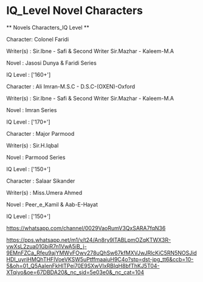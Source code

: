 # IQ_Level Novel Characters

** Novels Characters_IQ Level **




Character: Colonel Faridi

Writer(s) : Sir.Ibne - Safi & Second Writer Sir.Mazhar - Kaleem-M.A

Novel     : Jasosi Dunya & Faridi Series

IQ Level  : ['160+']




Character : Ali Imran-M.S.C - D.S.C-(OXEN)-Oxford

Writer(s) : Sir.Ibne - Safi & Second Writer Sir.Mazhar - Kaleem-M.A

Novel     : Imran Series

IQ Level  : ['170+']




Character : Major Parmood

Writer(s) : Sir.H.Iqbal

Novel     : Parmood Series

IQ Level  : ['150+']




Character : Salaar Sikander

Writer(s) : Miss.Umera Ahmed

Novel     : Peer_e_Kamil & Aab-E-Hayat

IQ Level  : ['150+']



https://whatsapp.com/channel/0029VaoRumV3QxSARA7fqN36


https://pps.whatsapp.net/m1/v/t24/An8ry9lTABLpmOZqKTWX3R-vwXsL2zua01GbiR7n1VwA5iB_j-9EMnFZCa_Rfeu9ajYMWvFOwv278uQhSw67kfMXVJwJRlcKiC5RN5NOSJidHDI_uyriHMQhTHFlVoeVKSW5uPtffmaaiuH9C4o?stp=dst-jpg_tt6&ccb=10-5&oh=01_Q5AaIenFkHlTPei70E9SXwVIxRBIqH8bfThKJ5T04-XTqiyo&oe=67DBDA20&_nc_sid=5e03e0&_nc_cat=104
